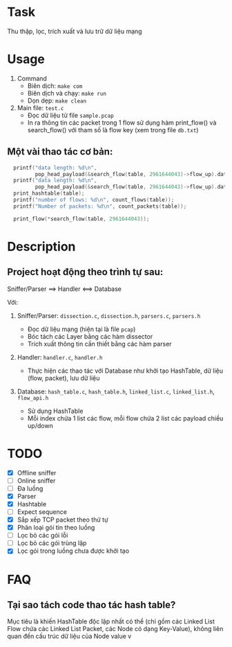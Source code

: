 # Task 
Thu thập, lọc, trích xuất và lưu trữ dữ liệu mạng

# Usage
1. Command
	- Biên dịch: `make com`
	- Biên dịch và chạy: `make run`
	- Dọn dẹp: `make clean`
2. Main file: `test.c`
	- Đọc dữ liệu từ file `sample.pcap`
	- In ra thông tin các packet trong 1 flow sử dụng hàm print_flow() và search_flow() với tham số là flow key (xem trong file `db.txt`)

## Một vài thao tác cơ bản:
```C
  printf("data length: %d\n",
         pop_head_payload(&search_flow(table, 2961644043)->flow_up).data_len);
  printf("data length: %d\n",
         pop_head_payload(&search_flow(table, 2961644043)->flow_up).data_len);
  print_hashtable(table);
  printf("number of flows: %d\n", count_flows(table));
  printf("Number of packets: %d\n", count_packets(table));

  print_flow(*search_flow(table, 2961644043));

```

# Description

## Project hoạt động theo trình tự sau:

Sniffer/Parser ==> Handler <==> Database

Với:
1. Sniffer/Parser: `dissection.c`, `dissection.h`, `parsers.c`, `parsers.h` 
	- Đọc dữ liệu mạng (hiện tại là file `pcap`)
	- Bóc tách các Layer bằng các hàm dissector 
	- Trích xuất thông tin cần thiết  bằng các hàm parser

2. Handler: `handler.c`, `handler.h`
	- Thực hiện các thao tác với Database như khởi tạo HashTable, dữ liệu (flow, packet), lưu dữ liệu

3. Database: `hash_table.c`, `hash_table.h`, `linked_list.c`, `linked_list.h`, `flow_api.h`
	- Sử dụng HashTable
	- Mỗi index chứa 1 list các flow, mỗi flow chứa 2 list các payload chiều up/down

# TODO
- [x] Offline sniffer
- [ ] Online sniffer
- [ ] Đa luồng
- [x] Parser
- [x] Hashtable
- [ ] Expect sequence
- [x] Sắp xếp TCP packet theo thứ tự
- [x] Phân loại gói tin theo luồng
- [ ] Lọc bỏ các gói lỗi
- [ ] Lọc bỏ các gói trùng lặp 
- [x] Lọc gói trong luồng chưa được khởi tạo

# FAQ
## Tại sao tách code thao tác hash table?
Mục tiêu là khiến HashTable độc lập nhất có thể (chỉ gồm các Linked List Flow chứa các Linked List Packet, các Node có dạng Key-Value), không liên quan đến cấu trúc dữ liệu của Node value
v
